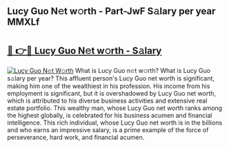 ## Lucy Guo N𝚎t w𝚘rth - Part-JwF S𝚊lary per year MMXLf

# <h2><a href="http://gc1s4ef.nevu.top/?p=Lucy+Guo">🔗 👉🔴 Lucy Guo N𝚎t w𝚘rth - S𝚊lary</a></h2>

[![Lucy Guo N𝚎t W𝚘rth](https://i.imgur.com/Oavwk0R.jpeg)](http://gc1s4ef.nevu.top/?p=Lucy+Guo)
What is Lucy Guo n𝚎t w𝚘rth? What is Lucy Guo s𝚊lary per year?
This affluent person's Lucy Guo net worth is significant, making him one of the wealthiest in his profession. His income from his employment is significant, but it is overshadowed by Lucy Guo net worth, which is attributed to his diverse business activities and extensive real estate portfolio. This wealthy man, whose Lucy Guo net worth ranks among the highest globally, is celebrated for his business acumen and financial intelligence. This rich individual, whose Lucy Guo net worth is in the billions and who earns an impressive salary, is a prime example of the force of perseverance, hard work, and financial acumen.
